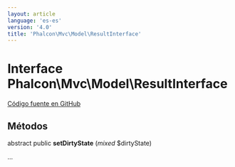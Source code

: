 ```yaml
---
layout: article
language: 'es-es'
version: '4.0'
title: 'Phalcon\Mvc\Model\ResultInterface'
---
```


# Interface **Phalcon\Mvc\Model\ResultInterface**

<a href="https://github.com/phalcon/cphalcon/tree/v4.0.0/phalcon/mvc/model/resultinterface.zep" class="btn btn-default btn-sm">Código fuente en GitHub</a>

## Métodos

abstract public **setDirtyState** (*mixed* $dirtyState)

...